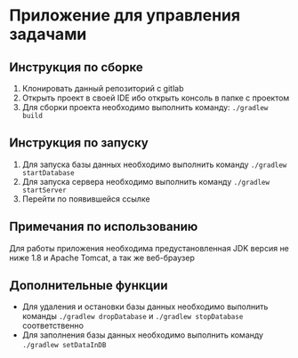 # Приложение для управления задачами

## Инструкция по сборке 
1. Клонировать данный репозиторий с gitlab 
2. Открыть проект в своей IDE ибо открыть консоль в папке с проектом
3. Для сборки проекта необходимо выполнить команду: `./gradlew build` 

## Инструкция по запуску
1. Для запуска базы данных необходимо выполнить команду `./gradlew startDatabase`
2. Для запуска сервера необходимо выполнить команду `./gradlew startServer`
3. Перейти по появившейся ссылке

## Примечания по использованию
Для работы приложения необходима предустановленная  JDK версия не ниже 1.8 и Apache Tomcat,
а так же веб-браузер

## Дополнительные функции
- Для удаления и остановки базы данных необходимо выполнить команды
`./gradlew dropDatabase` и `./gradlew stopDatabase` соответственно
- Для заполнения базы данных необходимо выполнить команду `./gradlew setDataInDB`

